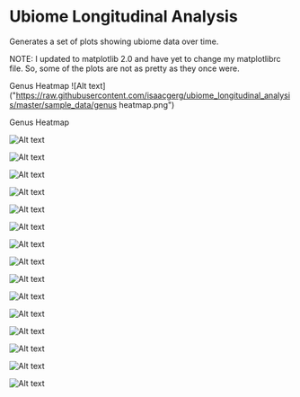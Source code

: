# Ubiome Longitudinal Analysis
Generates a set of plots showing ubiome data over time.

NOTE: I updated to matplotlib 2.0 and have yet to change my matplotlibrc file.  So, some of the plots are not as pretty as they once were.

Genus Heatmap
![Alt text]("https://raw.githubusercontent.com/isaacgerg/ubiome_longitudinal_analysis/master/sample_data/genus heatmap.png")

Genus Heatmap

![Alt text](https://raw.githubusercontent.com/isaacgerg/ubiome_longitudinal_analysis/master/sample_data/genus%20heatmap.png "Genus Heatmap")

![Alt text](https://raw.githubusercontent.com/isaacgerg/ubiome_longitudinal_analysis/master/sample_data/genus%20heatmap%20-%20alt%20colormap.png "Genus Heatmap Alternate Color Scheme")

![Alt text](https://raw.githubusercontent.com/isaacgerg/ubiome_longitudinal_analysis/master/sample_data/cluster%20analysis.png "Cluster Analysis")

![Alt text](https://raw.githubusercontent.com/isaacgerg/ubiome_longitudinal_analysis/master/sample_data/phyla%20percent%20of%20sample%20-%20stacked.png "Phyla Distrbution")

![Alt text](https://raw.githubusercontent.com/isaacgerg/ubiome_longitudinal_analysis/master/sample_data/genus%20almplot.png "Alm Plot")

![Alt text](https://raw.githubusercontent.com/isaacgerg/ubiome_longitudinal_analysis/master/sample_data/pathogenic%20strains%20-%20stacked.png "Pathogenic Strains")

![Alt text](https://raw.githubusercontent.com/isaacgerg/ubiome_longitudinal_analysis/master/sample_data/gram%20pos%20neg%20-%20stacked.png "Gram Type")

![Alt text](https://raw.githubusercontent.com/isaacgerg/ubiome_longitudinal_analysis/master/sample_data/Percentage%20of%20Probiotic%20Strains.png "Probiotic Stains")

![Alt text](https://raw.githubusercontent.com/isaacgerg/ubiome_longitudinal_analysis/master/sample_data/Percentage%20of%20Methane%20Producing%20Strains.png "IBS-C Stains")

![Alt text](https://raw.githubusercontent.com/isaacgerg/ubiome_longitudinal_analysis/master/sample_data/simpsons%20diversity%20index.png "Diversity")

![Alt text](https://raw.githubusercontent.com/isaacgerg/ubiome_longitudinal_analysis/master/sample_data/Firmicutes%20to%20Bacteroidetes%20Ratio.png "FB Ratio")

![Alt text](https://github.com/isaacgerg/ubiome_longitudinal_analysis/raw/master/sample_data/bottom%2010%20species%20percent%20of%20sample%20-%20stacked.png "bottom 10 species percent of sample - stacked")

![Alt text](https://raw.githubusercontent.com/isaacgerg/ubiome_longitudinal_analysis/master/sample_data/family%20similarity%20to%20median.png "Family Similarity to Median")

![Alt text](https://raw.githubusercontent.com/isaacgerg/ubiome_longitudinal_analysis/master/sample_data/percent%20of%20genii%20identified.png "Percent of genii identified")

![Alt text](https://raw.githubusercontent.com/isaacgerg/ubiome_longitudinal_analysis/master/sample_data/percent%20of%20species%20identified.png "Percent of specifies identified")

